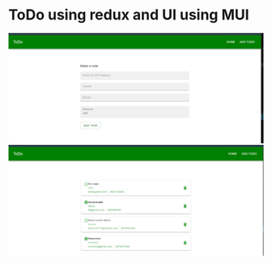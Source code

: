 <h1>ToDo using redux and UI using MUI</h1>

<img src="https://github.com/ADITISHUKLA0111/ADITI_TRAINING_TODO/blob/master/Screenshot%20(670).png" />
<img src="https://github.com/ADITISHUKLA0111/ADITI_TRAINING_TODO/blob/master/Screenshot%20(671).png" />

